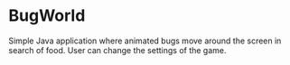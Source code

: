 # BugWorld
Simple Java application where animated bugs move around the screen in search of food. User can change the settings of the game.
